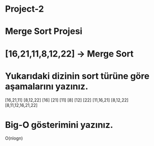 # Project-2
# Merge Sort Projesi
# [16,21,11,8,12,22] -> Merge Sort

# Yukarıdaki dizinin sort türüne göre aşamalarını yazınız.
[16,21,11]      [8,12,22]
[16] [21] [11]    [8] [12] [22]
[11,16,21]        [8,12,22]
[8,11,12,16,21,22]
# Big-O gösterimini yazınız.
O(nlogn)

